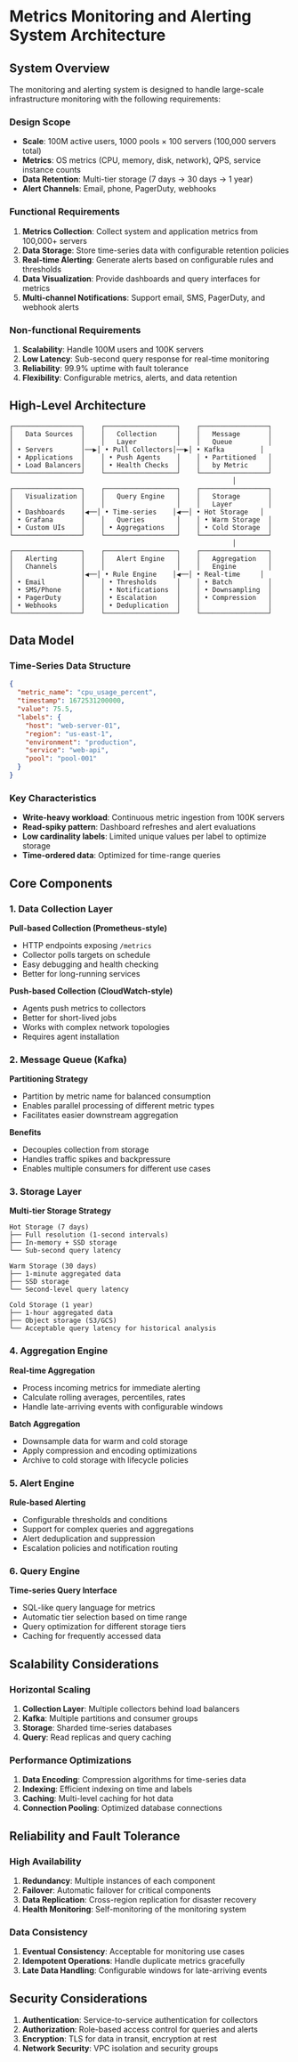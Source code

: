 # Metrics Monitoring and Alerting System Architecture

## System Overview

The monitoring and alerting system is designed to handle large-scale infrastructure monitoring with the following requirements:

### Design Scope

- **Scale**: 100M active users, 1000 pools × 100 servers (100,000 servers total)
- **Metrics**: OS metrics (CPU, memory, disk, network), QPS, service instance counts
- **Data Retention**: Multi-tier storage (7 days → 30 days → 1 year)
- **Alert Channels**: Email, phone, PagerDuty, webhooks

### Functional Requirements

1. **Metrics Collection**: Collect system and application metrics from 100,000+ servers
2. **Data Storage**: Store time-series data with configurable retention policies
3. **Real-time Alerting**: Generate alerts based on configurable rules and thresholds
4. **Data Visualization**: Provide dashboards and query interfaces for metrics
5. **Multi-channel Notifications**: Support email, SMS, PagerDuty, and webhook alerts

### Non-functional Requirements

1. **Scalability**: Handle 100M users and 100K servers
2. **Low Latency**: Sub-second query response for real-time monitoring
3. **Reliability**: 99.9% uptime with fault tolerance
4. **Flexibility**: Configurable metrics, alerts, and data retention

## High-Level Architecture

```
┌─────────────────┐    ┌──────────────────┐    ┌─────────────────┐
│   Data Sources  │    │   Collection     │    │   Message       │
│                 │    │   Layer          │    │   Queue         │
│ • Servers       │──▶│ • Pull Collectors│──▶│ • Kafka         │
│ • Applications  │    │ • Push Agents    │    │ • Partitioned   │
│ • Load Balancers│    │ • Health Checks  │    │   by Metric     │
└─────────────────┘    └──────────────────┘    └─────────────────┘
                                                        │
┌─────────────────┐    ┌──────────────────┐    ┌─────────────────┐
│   Visualization │    │   Query Engine   │    │   Storage       │
│                 │    │                  │    │   Layer         │
│ • Dashboards    │◀──│ • Time-series    │◀──│ • Hot Storage   │
│ • Grafana       │    │   Queries        │    │ • Warm Storage  │
│ • Custom UIs    │    │ • Aggregations   │    │ • Cold Storage  │
└─────────────────┘    └──────────────────┘    └─────────────────┘
                                                        │
┌─────────────────┐    ┌──────────────────┐    ┌─────────────────┐
│   Alerting      │    │   Alert Engine   │    │   Aggregation   │
│   Channels      │    │                  │    │   Engine        │
│                 │◀──│ • Rule Engine    │◀──│ • Real-time     │
│ • Email         │    │ • Thresholds     │    │ • Batch         │
│ • SMS/Phone     │    │ • Notifications  │    │ • Downsampling  │
│ • PagerDuty     │    │ • Escalation     │    │ • Compression   │
│ • Webhooks      │    │ • Deduplication  │    │                 │
└─────────────────┘    └──────────────────┘    └─────────────────┘
```

## Data Model

### Time-Series Data Structure

```json
{
  "metric_name": "cpu_usage_percent",
  "timestamp": 1672531200000,
  "value": 75.5,
  "labels": {
    "host": "web-server-01",
    "region": "us-east-1",
    "environment": "production",
    "service": "web-api",
    "pool": "pool-001"
  }
}
```

### Key Characteristics

- **Write-heavy workload**: Continuous metric ingestion from 100K servers
- **Read-spiky pattern**: Dashboard refreshes and alert evaluations
- **Low cardinality labels**: Limited unique values per label to optimize storage
- **Time-ordered data**: Optimized for time-range queries

## Core Components

### 1. Data Collection Layer

**Pull-based Collection (Prometheus-style)**
- HTTP endpoints exposing `/metrics`
- Collector polls targets on schedule
- Easy debugging and health checking
- Better for long-running services

**Push-based Collection (CloudWatch-style)**
- Agents push metrics to collectors
- Better for short-lived jobs
- Works with complex network topologies
- Requires agent installation

### 2. Message Queue (Kafka)

**Partitioning Strategy**
- Partition by metric name for balanced consumption
- Enables parallel processing of different metric types
- Facilitates easier downstream aggregation

**Benefits**
- Decouples collection from storage
- Handles traffic spikes and backpressure
- Enables multiple consumers for different use cases

### 3. Storage Layer

**Multi-tier Storage Strategy**

```
Hot Storage (7 days)
├── Full resolution (1-second intervals)
├── In-memory + SSD storage
└── Sub-second query latency

Warm Storage (30 days)
├── 1-minute aggregated data
├── SSD storage
└── Second-level query latency

Cold Storage (1 year)
├── 1-hour aggregated data
├── Object storage (S3/GCS)
└── Acceptable query latency for historical analysis
```

### 4. Aggregation Engine

**Real-time Aggregation**
- Process incoming metrics for immediate alerting
- Calculate rolling averages, percentiles, rates
- Handle late-arriving events with configurable windows

**Batch Aggregation**
- Downsample data for warm and cold storage
- Apply compression and encoding optimizations
- Archive to cold storage with lifecycle policies

### 5. Alert Engine

**Rule-based Alerting**
- Configurable thresholds and conditions
- Support for complex queries and aggregations
- Alert deduplication and suppression
- Escalation policies and notification routing

### 6. Query Engine

**Time-series Query Interface**
- SQL-like query language for metrics
- Automatic tier selection based on time range
- Query optimization for different storage tiers
- Caching for frequently accessed data

## Scalability Considerations

### Horizontal Scaling

1. **Collection Layer**: Multiple collectors behind load balancers
2. **Kafka**: Multiple partitions and consumer groups
3. **Storage**: Sharded time-series databases
4. **Query**: Read replicas and query caching

### Performance Optimizations

1. **Data Encoding**: Compression algorithms for time-series data
2. **Indexing**: Efficient indexing on time and labels
3. **Caching**: Multi-level caching for hot data
4. **Connection Pooling**: Optimized database connections

## Reliability and Fault Tolerance

### High Availability

1. **Redundancy**: Multiple instances of each component
2. **Failover**: Automatic failover for critical components
3. **Data Replication**: Cross-region replication for disaster recovery
4. **Health Monitoring**: Self-monitoring of the monitoring system

### Data Consistency

1. **Eventual Consistency**: Acceptable for monitoring use cases
2. **Idempotent Operations**: Handle duplicate metrics gracefully
3. **Late Data Handling**: Configurable windows for late-arriving events

## Security Considerations

1. **Authentication**: Service-to-service authentication for collectors
2. **Authorization**: Role-based access control for queries and alerts
3. **Encryption**: TLS for data in transit, encryption at rest
4. **Network Security**: VPC isolation and security groups
